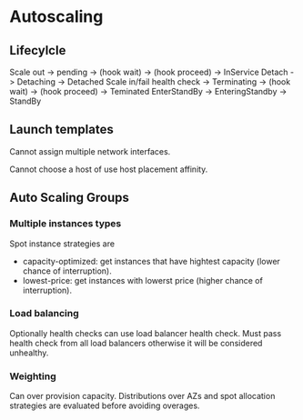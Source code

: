 # Autoscaling

## Lifecylcle

Scale out -> pending -> (hook wait) -> (hook proceed) -> InService
Detach -> Detaching -> Detached
Scale in/fail health check -> Terminating -> (hook wait) -> (hook proceed) -> Teminated
EnterStandBy -> EnteringStandby -> StandBy

## Launch templates

Cannot assign multiple network interfaces.

Cannot choose a host of use host placement affinity.

## Auto Scaling Groups

### Multiple instances types

Spot instance strategies are

- capacity-optimized: get instances that have hightest capacity (lower chance of interruption).
- lowest-price: get instances with lowerst price (higher chance of interruption).

### Load balancing

Optionally health checks can use load balancer health check. Must pass health check from all load balancers otherwise it will be considered unhealthy.

### Weighting

Can over provision capacity. Distributions over AZs and spot allocation strategies are evaluated before avoiding overages.
